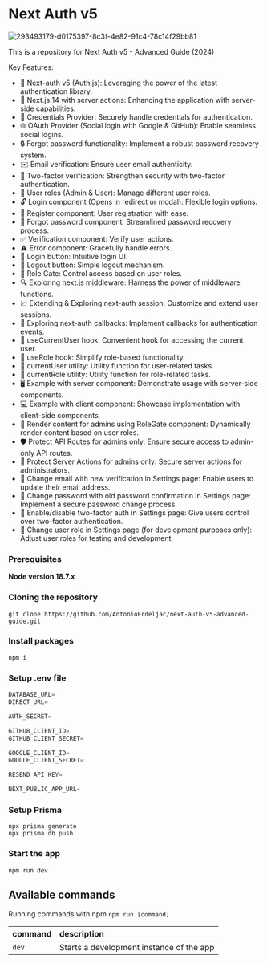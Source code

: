 # Next Auth v5 

![293493179-d0175397-8c3f-4e82-91c4-78c14f29bb81](https://github.com/hirenW2606/Next-Authentication-v5/assets/37996917/c3a726c1-e630-497a-90f2-5a3be90e5b4e)

This is a repository for Next Auth v5 - Advanced Guide (2024)

Key Features:
- 🔐 Next-auth v5 (Auth.js): Leveraging the power of the latest authentication library.
- 🚀 Next.js 14 with server actions: Enhancing the application with server-side capabilities.
- 🔑 Credentials Provider: Securely handle credentials for authentication.
- 🌐 OAuth Provider (Social login with Google & GitHub): Enable seamless social logins.
- 🔒 Forgot password functionality: Implement a robust password recovery system.
- ✉️ Email verification: Ensure user email authenticity.
- 📱 Two-factor verification: Strengthen security with two-factor authentication.
- 👥 User roles (Admin & User): Manage different user roles.
- 🔓 Login component (Opens in redirect or modal): Flexible login options.
- 📝 Register component: User registration with ease.
- 🤔 Forgot password component: Streamlined password recovery process.
- ✅ Verification component: Verify user actions.
- ⚠️ Error component: Gracefully handle errors.
- 🔘 Login button: Intuitive login UI.
- 🚪 Logout button: Simple logout mechanism.
- 🚧 Role Gate: Control access based on user roles.
- 🔍 Exploring next.js middleware: Harness the power of middleware functions.
- 📈 Extending & Exploring next-auth session: Customize and extend user sessions.
- 🔄 Exploring next-auth callbacks: Implement callbacks for authentication events.
- 👤 useCurrentUser hook: Convenient hook for accessing the current user.
- 🛂 useRole hook: Simplify role-based functionality.
- 🧑 currentUser utility: Utility function for user-related tasks.
- 👮 currentRole utility: Utility function for role-related tasks.
- 🖥️ Example with server component: Demonstrate usage with server-side components.
- 💻 Example with client component: Showcase implementation with client-side components.
- 👑 Render content for admins using RoleGate component: Dynamically render content based on user roles.
- 🛡️ Protect API Routes for admins only: Ensure secure access to admin-only API routes.
- 🔐 Protect Server Actions for admins only: Secure server actions for administrators.
- 📧 Change email with new verification in Settings page: Enable users to update their email address.
- 🔑 Change password with old password confirmation in Settings page: Implement a secure password change process.
- 🔔 Enable/disable two-factor auth in Settings page: Give users control over two-factor authentication.
- 🔄 Change user role in Settings page (for development purposes only): Adjust user roles for testing and development.

### Prerequisites

**Node version 18.7.x**

### Cloning the repository

```shell
git clone https://github.com/AntonioErdeljac/next-auth-v5-advanced-guide.git
```

### Install packages

```shell
npm i
```

### Setup .env file


```js
DATABASE_URL=
DIRECT_URL=

AUTH_SECRET=

GITHUB_CLIENT_ID=
GITHUB_CLIENT_SECRET=

GOOGLE_CLIENT_ID=
GOOGLE_CLIENT_SECRET=

RESEND_API_KEY=

NEXT_PUBLIC_APP_URL=
```

### Setup Prisma
```shell
npx prisma generate
npx prisma db push
```

### Start the app

```shell
npm run dev
```

## Available commands

Running commands with npm `npm run [command]`

| command         | description                              |
| :-------------- | :--------------------------------------- |
| `dev`           | Starts a development instance of the app |
